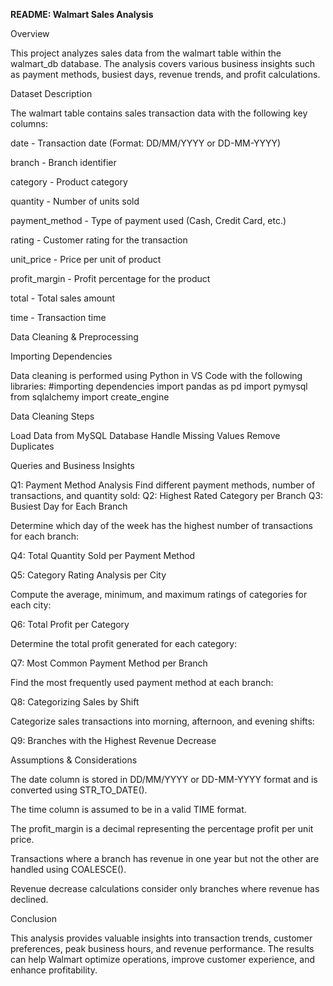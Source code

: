 **README: Walmart Sales Analysis**

Overview

This project analyzes sales data from the walmart table within the walmart_db database. The analysis covers various business insights such as payment methods, busiest days, revenue trends, and profit calculations.

Dataset Description

The walmart table contains sales transaction data with the following key columns:

date - Transaction date (Format: DD/MM/YYYY or DD-MM-YYYY)

branch - Branch identifier

category - Product category

quantity - Number of units sold

payment_method - Type of payment used (Cash, Credit Card, etc.)

rating - Customer rating for the transaction

unit_price - Price per unit of product

profit_margin - Profit percentage for the product

total - Total sales amount

time - Transaction time

Data Cleaning & Preprocessing

Importing Dependencies

Data cleaning is performed using Python in VS Code with the following libraries:
#importing dependencies
import pandas as pd
import pymysql
from sqlalchemy import create_engine

Data Cleaning Steps

Load Data from MySQL Database
Handle Missing Values
Remove Duplicates

Queries and Business Insights

Q1: Payment Method Analysis
Find different payment methods, number of transactions, and quantity sold:
Q2: Highest Rated Category per Branch
Q3: Busiest Day for Each Branch

Determine which day of the week has the highest number of transactions for each branch:

Q4: Total Quantity Sold per Payment Method

Q5: Category Rating Analysis per City

Compute the average, minimum, and maximum ratings of categories for each city:

Q6: Total Profit per Category

Determine the total profit generated for each category:


Q7: Most Common Payment Method per Branch

Find the most frequently used payment method at each branch:

Q8: Categorizing Sales by Shift

Categorize sales transactions into morning, afternoon, and evening shifts:


Q9: Branches with the Highest Revenue Decrease


Assumptions & Considerations

The date column is stored in DD/MM/YYYY or DD-MM-YYYY format and is converted using STR_TO_DATE().

The time column is assumed to be in a valid TIME format.

The profit_margin is a decimal representing the percentage profit per unit price.

Transactions where a branch has revenue in one year but not the other are handled using COALESCE().

Revenue decrease calculations consider only branches where revenue has declined.

Conclusion

This analysis provides valuable insights into transaction trends, customer preferences, peak business hours, and revenue performance. The results can help Walmart optimize operations, improve customer experience, and enhance profitability.

